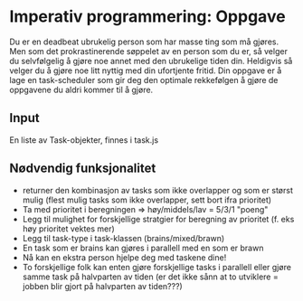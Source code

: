 # Imperativ programmering: Oppgave
Du er en deadbeat ubrukelig person som har masse ting som må gjøres. Men som det prokrastinerende søppelet av en person som du er, så velger du selvfølgelig å gjøre noe annet med den ubrukelige tiden din. 
Heldigvis så velger du å gjøre noe litt nyttig med din ufortjente fritid. Din oppgave er å lage en task-scheduler som gir deg den optimale rekkefølgen å gjøre de oppgavene du aldri kommer til å gjøre.

## Input
En liste av Task-objekter, finnes i task.js

## Nødvendig funksjonalitet
* returner den kombinasjon av tasks som ikke overlapper og som er størst mulig (flest mulig tasks som ikke overlapper, sett bort ifra prioritet)
* Ta med prioritet i beregningen => høy/middels/lav = 5/3/1 "poeng"
* Legg til mulighet for forskjellige stratgier for beregning av prioritet (f. eks høy prioritet vektes mer)
* Legg til task-type i task-klassen (brains/mixed/brawn)
* En task som er brains kan gjøres i parallell med en som er brawn
* Nå kan en ekstra person hjelpe deg med taskene dine! 
* To forskjellige folk kan enten gjøre forskjellige tasks i parallell eller gjøre samme task på halvparten av tiden (er det ikke sånn at to utviklere = jobben blir gjort på halvparten av tiden???)